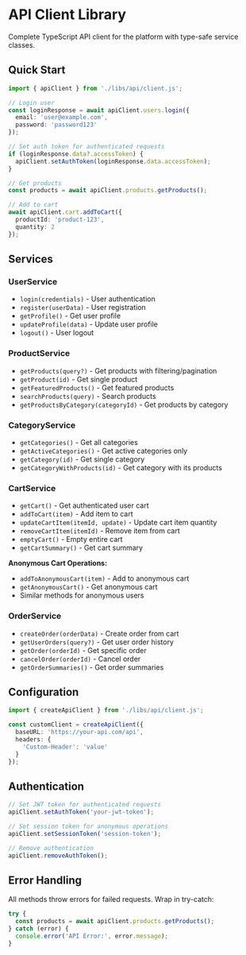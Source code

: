 # API Client Library

Complete TypeScript API client for the platform with type-safe service classes.

## Quick Start

```typescript
import { apiClient } from './libs/api/client.js';

// Login user
const loginResponse = await apiClient.users.login({
  email: 'user@example.com',
  password: 'password123'
});

// Set auth token for authenticated requests
if (loginResponse.data?.accessToken) {
  apiClient.setAuthToken(loginResponse.data.accessToken);
}

// Get products
const products = await apiClient.products.getProducts();

// Add to cart
await apiClient.cart.addToCart({
  productId: 'product-123',
  quantity: 2
});
```

## Services

### UserService
- `login(credentials)` - User authentication
- `register(userData)` - User registration
- `getProfile()` - Get user profile
- `updateProfile(data)` - Update user profile
- `logout()` - User logout

### ProductService
- `getProducts(query?)` - Get products with filtering/pagination
- `getProduct(id)` - Get single product
- `getFeaturedProducts()` - Get featured products
- `searchProducts(query)` - Search products
- `getProductsByCategory(categoryId)` - Get products by category

### CategoryService
- `getCategories()` - Get all categories
- `getActiveCategories()` - Get active categories only
- `getCategory(id)` - Get single category
- `getCategoryWithProducts(id)` - Get category with its products

### CartService
- `getCart()` - Get authenticated user cart
- `addToCart(item)` - Add item to cart
- `updateCartItem(itemId, update)` - Update cart item quantity
- `removeCartItem(itemId)` - Remove item from cart
- `emptyCart()` - Empty entire cart
- `getCartSummary()` - Get cart summary

**Anonymous Cart Operations:**
- `addToAnonymousCart(item)` - Add to anonymous cart
- `getAnonymousCart()` - Get anonymous cart
- Similar methods for anonymous users

### OrderService
- `createOrder(orderData)` - Create order from cart
- `getUserOrders(query?)` - Get user order history
- `getOrder(orderId)` - Get specific order
- `cancelOrder(orderId)` - Cancel order
- `getOrderSummaries()` - Get order summaries

## Configuration

```typescript
import { createApiClient } from './libs/api/client.js';

const customClient = createApiClient({
  baseURL: 'https://your-api.com/api',
  headers: {
    'Custom-Header': 'value'
  }
});
```

## Authentication

```typescript
// Set JWT token for authenticated requests
apiClient.setAuthToken('your-jwt-token');

// Set session token for anonymous operations
apiClient.setSessionToken('session-token');

// Remove authentication
apiClient.removeAuthToken();
```

## Error Handling

All methods throw errors for failed requests. Wrap in try-catch:

```typescript
try {
  const products = await apiClient.products.getProducts();
} catch (error) {
  console.error('API Error:', error.message);
}
```
